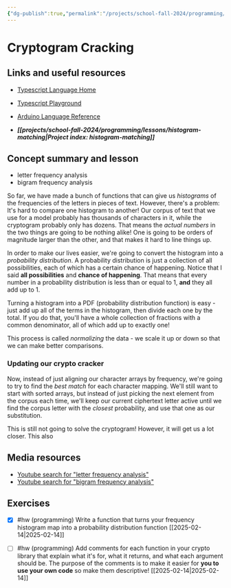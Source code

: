 ```yaml
---
{"dg-publish":true,"permalink":"/projects/school-fall-2024/programming/lessons/cryptogram-cracking/"}
---
```



#  Cryptogram Cracking

## Links and useful resources

- [Typescript Language Home](https://www.typescriptlang.org/)
- [Typescript Playground](https://www.typescriptlang.org/play/)
- [Arduino Language Reference](https://docs.arduino.cc/language-reference/)


- ***[[projects/school-fall-2024/programming/lessons/histogram-matching\|Project index: histogram-matching]]*** 
## Concept summary and lesson


- letter frequency analysis 
- bigram frequency analysis 

So far, we have made a bunch of functions that can give us *histograms* of the frequencies of the letters in pieces of text. However, there's a problem: It's hard to compare one histogram to another! Our corpus of text that we use for a model probably has thousands of characters in it, while the cryptogram probably only has dozens. That means the *actual numbers* in the two things are going to be nothing alike! One is going to be orders of magnitude larger than the other, and that makes it hard to line things up.

In order to make our lives easier, we're going to convert the histogram into a *probability distribution*. A probability distribution is just a collection of all possibilities, each of which has a certain chance of happening. Notice that I said **all possibilities** and **chance of happening**. That means that every number in a probability distribution is less than or equal to 1, **and** they all add up to 1.

Turning a histogram into a PDF (probability distribution function) is easy - just add up all of the terms in the histogram, then divide each one by the total. If you do that, you'll have a whole collection of fractions with a common denominator, all of which add up to exactly one!

This process is called *normalizing* the data - we scale it up or down so that we can make better comparisons. 

### Updating our crypto cracker

Now, instead of just aligning our character arrays by frequency, we're going to try to find the *best match* for each character mapping. We'll still want to start with sorted arrays, but instead of just picking the next element from the corpus each time, we'll keep our current ciphertext letter active until we find the corpus letter with the *closest* probability, and use that one as our substitution.

This is still not going to solve the cryptogram! However, it will get us a lot closer. This also 


## Media resources

- [Youtube search for "letter frequency analysis"](https://www.youtube.com/results?search_query=letter%20frequency%20analysis) 
- [Youtube search for "bigram frequency analysis"](https://www.youtube.com/results?search_query=bigram%20frequency%20analysis) 


## Exercises

- [x] #hw (programming) Write a function that turns your frequency histogram map into a probability distribution function [[2025-02-14\|2025-02-14]]
- [ ] #hw (programming) Add comments for each function in your crypto library that explain what it's for, what it returns, and what each argument should be. The purpose of the comments is to make it easier for **you to use your own code** so make them descriptive! [[2025-02-14\|2025-02-14]]

